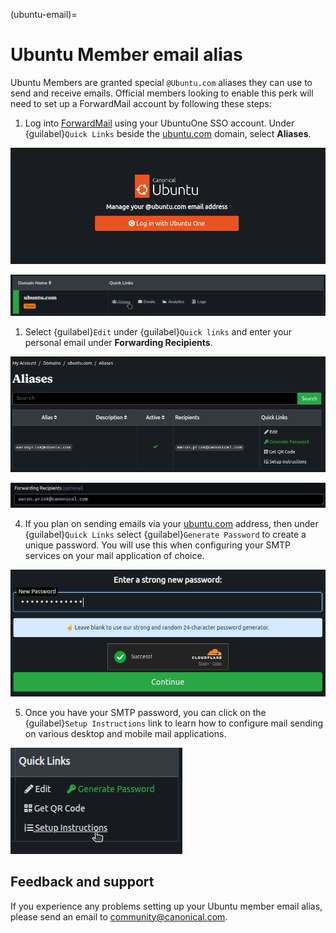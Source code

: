 (ubuntu-email)=
# Ubuntu Member email alias

Ubuntu Members are granted special `@Ubuntu.com` aliases they can use to send and receive emails. Official members looking to enable this perk will need to set up a ForwardMail account by following these steps:

1. Log into [ForwardMail](https://forwardemail.net/en/ubuntu) using your UbuntuOne SSO account. Under {guilabel}`Quick Links` beside the [ubuntu.com](http://ubuntu.com/) domain, select **Aliases**.

![1](one.png)

![2](two.png)

1. Select {guilabel}`Edit` under {guilabel}`Quick links` and enter your personal email under **Forwarding Recipients**.

![3](three.png)

![4](four.png)

4. If you plan on sending emails via your [ubuntu.com](http://ubuntu.com/) address, then under {guilabel}`Quick Links` select {guilabel}`Generate Password` to create a unique password. You will use this when configuring your SMTP services on your mail application of choice.

![5|781x314](five.png)

5. Once you have your SMTP password, you can click on the {guilabel}`Setup Instructions` link to learn how to configure mail sending on various desktop and mobile mail applications.

![6|275x170](six.png)

## Feedback and support

If you experience any problems setting up your Ubuntu member email alias, please send an email to [community@canonical.com](mailto:community@canonical.com).
